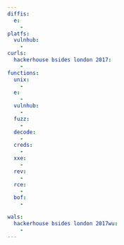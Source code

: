 ```yaml
---
diffis:
  e:
    -
platfs:
  vulnhub:
    -
curls:
  hackerhouse bsides london 2017:
    -
functions:
  unix:
    -
  e:
    -
  vulnhub:
    -
  fuzz:
    -
  decode:
    -
  creds:
    -
  xxe:
    -
  rev:
    -
  rce:
    -
  bof:
    -

wals:
  hackerhouse bsides london 2017wu:
    -
---
```

